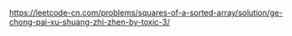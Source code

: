 https://leetcode-cn.com/problems/squares-of-a-sorted-array/solution/ge-chong-pai-xu-shuang-zhi-zhen-by-toxic-3/